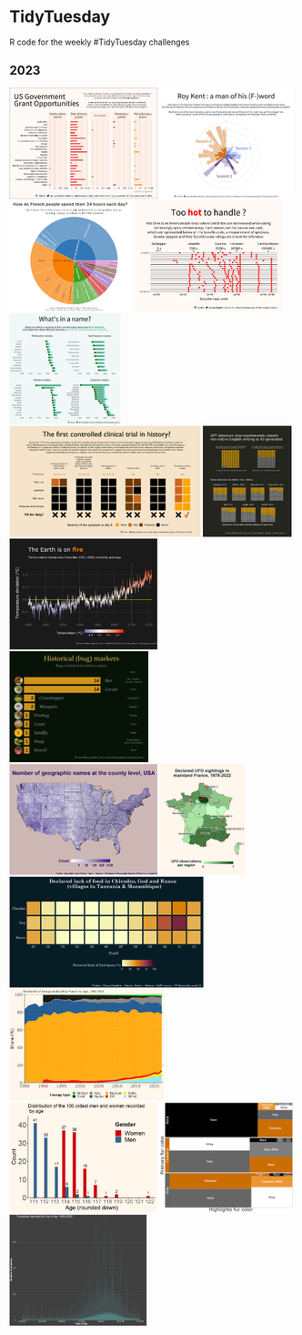 # TidyTuesday

R code for the weekly #TidyTuesday challenges

## 2023

<img src="https://github.com/Haclio/TidyTuesday/blob/main/2023/2023-W40/grants.png?raw=true" height = 195pt title="US Government Grants - week 40"> <img src="https://github.com/Haclio/TidyTuesday/blob/main/2023/2023-W39/roykent.png?raw=true" height = 195pt title="Roy Kent's f-cks - week 39"> <img src="https://github.com/Haclio/TidyTuesday/blob/main/2023/2023-W37/staticplot.png?raw=true" height = 195pt title="The Human Chronome Project - week 37"> <img src="https://github.com/Haclio/TidyTuesday/blob/main/2023/2023-W32/hotones.png?raw=true" height = 195pt title="Hot Ones podcast sauces and their Scoville rating - week 32"> <img src="https://github.com/Haclio/TidyTuesday/blob/main/2023/2023-W31/statenames2.png?raw=true" height = 195pt title="First version of state names and their entry in the US of A - week 31"> <img src="https://github.com/Haclio/TidyTuesday/blob/main/2023/2023-W30/scurvy.png?raw=true" height = 195pt title="Lind's 1747 scurvy controlled clinical trial - week 30"> <img src="https://github.com/Haclio/TidyTuesday/blob/main/2023/2023-W29/detectors.png?raw=true" height = 195pt title="GPT detectors and their bias towards non-native writers - week 29"> <img src="https://github.com/Haclio/TidyTuesday/blob/main/2023/2023-W28/temps.png?raw=true" height = 195pt title="Global temperature deviations - week 28"> <img src="https://github.com/Haclio/TidyTuesday/blob/main/2023/2023-W27/bugnames.png?raw=true" height = 195pt title="Bug names in US historical markers - week 27"> <img src="https://github.com/Haclio/TidyTuesday/blob/main/2023/2023-W26/US_geographical_names.png?raw=true" height = 195pt title="US geographical names distribution - week 26"> <img src="https://github.com/Haclio/TidyTuesday/blob/main/2023/2023-W25/plot2.png?raw=true" height = 195pt title="UFO sightings in France - week 25"> <img src="https://github.com/Haclio/TidyTuesday/blob/main/2023/2023-W24/SAFI.png?raw=true" height = 195pt title="Tanzania/Mozambique villages lack of food - week 24"> <img src="https://github.com/Haclio/TidyTuesday/blob/main/2023/2023-W23/Energyproduction.png?raw=true" height = 195pt title="French energy production - week 23"> <img src="https://github.com/Haclio/TidyTuesday/blob/main/2023/2023-W22/age.png?raw=true" height = 195pt title="Centenarians ages - week 22"> <img src="https://github.com/Haclio/TidyTuesday/blob/main/2023/2023-W21/Squirrelfur.png?raw=true" height = 195pt title="Central Park squirrels fur color - week 21"> <img src="https://github.com/Haclio/TidyTuesday/blob/main/2023/2023-W20/tpertime-all.png?raw=true" height = 195pt title="US Tornadoes by time of report - week 20">
